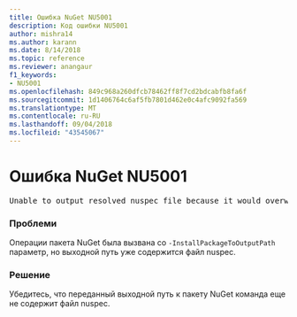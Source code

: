 ```yaml
---
title: Ошибка NuGet NU5001
description: Код ошибки NU5001
author: mishra14
ms.author: karann
ms.date: 8/14/2018
ms.topic: reference
ms.reviewer: anangaur
f1_keywords:
- NU5001
ms.openlocfilehash: 849c968a260dfcb78462ff8f7cd2bdcabfb8fa6f
ms.sourcegitcommit: 1d1406764c6af5fb7801d462e0c4afc9092fa569
ms.translationtype: MT
ms.contentlocale: ru-RU
ms.lasthandoff: 09/04/2018
ms.locfileid: "43545067"
---
```

# <a name="nuget-error-nu5001"></a>Ошибка NuGet NU5001
<pre>Unable to output resolved nuspec file because it would overwrite the original at 'F:\project\project.nuspec'.</pre>

### <a name="issue"></a>Проблеми

Операции пакета NuGet была вызвана со `-InstallPackageToOutputPath` параметр, но выходной путь уже содержится файл nuspec.


### <a name="solution"></a>Решение

Убедитесь, что переданный выходной путь к пакету NuGet команда еще не содержит файл nuspec.

